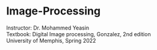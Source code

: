 # Image-Processing

Instructor: Dr. Mohammed Yeasin <br>
Textbook: Digital Image processing, Gonzalez, 2nd edition <br>
University of Memphis, Spring 2022 <br>

